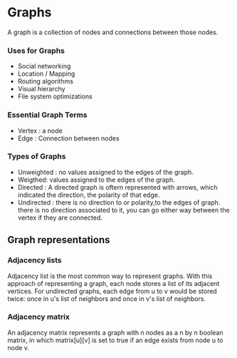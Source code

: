 # Graphs

A graph is a collection of nodes and connections between those nodes.

### Uses for Graphs

- Social networking
- Location / Mapping
- Routing algorithms
- Visual hierarchy
- File system optimizations

### Essential Graph Terms

- Vertex : a node
- Edge : Connection between nodes

### Types of Graphs

- Unweighted : no values assigned to the edges of the graph.
- Weigthed: values assigned to the edges of the graph.
- Directed : A directed graph is oftern represented with arrows, which indicated the direction, the polarity of that edge.
- Undirected : there is no direction to or polarity,to the edges of graph. there is no direction associated to it, you can go either way between the vertex if they are connected.

## Graph representations

### Adjacency lists

Adjacency list is the most common way to represent graphs. With this approach of representing a graph, each node stores a list of its adjacent vertices. For undirected graphs, each edge from u to v would be stored twice: once in u's list of neighbors and once in v's list of neighbors.

### Adjacency matrix

An adjacency matrix represents a graph with n nodes as a n by n boolean matrix, in which matrix[u][v] is set to true if an edge exists from node u to node v.
